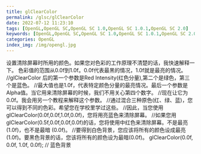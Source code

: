 ```yaml
---
title: glClearColor
permalink: /glsc/glClearColor
date: 2022-07-12 11:23:10
tags: [OpenGL,OpenGL SC,OpenGL SC 1.0,OpenGL SC 1.0.1,OpenGL SC 2.0]
keywords: [OpenGL,OpenGL SC,OpenGL SC 1.0,OpenGL SC 1.0.1,OpenGL SC 2.0]
categories: OpenGL
index_img: /img/opengl.jpg
---
```


设置清除屏幕时所用的颜色。如果您对色彩的工作原理不清楚的话，我快速解释一下。
色彩值的范围从0.0f到1.0f。0.0f代表最黑的情况，1.0f就是最亮的情况。
	//glClearColor 后的第一个参数是Red Intensity(红色分量),第二个是绿色，第三个是蓝色。
	//最大值也是1.0f，代表特定颜色分量的最亮情况。最后一个参数是Alpha值。当它用来清除屏幕的时候，我们不用关心第四个数字。
	//现在让它为0.0f。我会用另一个教程来解释这个参数。
	//通过混合三种原色(红、绿、蓝)，您可以得到不同的色彩。希望您在学校里学过这些。
	//因此，当您使用glClearColor(0.0f,0.0f,1.0f,0.0f)，您将用亮蓝色来清除屏幕。
	//如果您用 glClearColor(0.5f,0.0f,0.0f,0.0f)的话，您将使用中红色来清除屏幕。不是最亮(1.0f)，也不是最暗 (0.0f)。
	//要得到白色背景，您应该将所有的颜色设成最亮(1.0f)。要黑色背景的话，您该将所有的颜色设为最暗(0.0f)。
	glClearColor(0.0f, 0.0f, 1.0f, 0.0f); // 蓝色背景